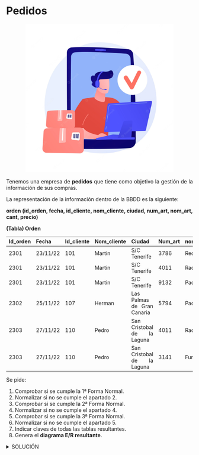 <div align="justify">

# Pedidos

<div align="center">
<img src="img/pedidos.png" width="400px"/>
</div>

Tenemos una empresa de __pedidos__ que tiene como objetivo la gestión de la información de sus compras.

La representación de la información dentro de la BBDD es la siguiente:

__orden (id_orden, fecha, id_cliente, nom_cliente, ciudad, num_art,
nom_art, cant, precio)__

__(Tabla) Orden__

| Id_orden |  Fecha |  Id_cliente |  Nom_cliente |  Ciudad |  Num_art |  nom_art |  cant |  Precio |
|-----|-----|-----|-----|-----|-----|-----|-----|-----| 
| 2301 |  23/11/22 |  101 |  Martin |  S/C Tenerife |  3786 |  Red |  3 |  35,00 |
| 2301 |  23/11/22 |  101 |  Martin |  S/C Tenerife |  4011 |  Raqueta |  6 |  65,00 |
| 2301 |  23/11/22 |  101 |  Martin |  S/C Tenerife |  9132 |  Paq-3 |  8 |  4,75 |
| 2302 |  25/11/22 |  107 |  Herman |  Las Palmas de Gran Canaria |  5794 |  Paq-6 |  4 |  5,00 |
| 2303 |  27/11/22 |  110 |  Pedro |  San Cristobal de la Laguna |  4011 |  Raqueta |  2 |  65,00 |
| 2303 |  27/11/22 |  110 |  Pedro |  San Cristobal de la Laguna |  3141 |  Funda |  2 |  10,00 |

Se pide:

1. Comprobar si se cumple la 1ª Forma Normal.
2. Normalizar si no se cumple el apartado 2.
3. Comprobar si se cumple la 2ª Forma Normal.
4. Normalizar si no se cumple el apartado 4.
5. Comprobar si se cumple la 3ª Forma Normal.
6. Normalizar si no se cumple el apartado 5.
7. Indicar claves de todas las tablas resultantes.
9. Genera el __diagrama E/R resultante__.

  <details>
      <summary>SOLUCIÓN</summary>
  </br>
    
    >> Nota: Hemos de tener en cuenta las definición de las tres formas normales:
 1. Una tabla está en _1FN si y sólo si_ ___cada atributo es atómico___.
 2. Una tabla esta en _2FN si y sólo si está en 1FN y_ ___todos los atributos tienen dependencia funcional completa de la Clave Principal___.
 3.  Una tabla esta en _3FN si y sólo si está en 2FN_ y ___no existen dependencias transitivas___.

Dicho esto, vamos a contestar a cada una de las preguntas:
 1. Comprobar si se cumple la 1ª Forma Normal.
  __No cumple__, ya que los valores no son atómicos. El campo __id_orden__ tiene el mismo valor en diferentes tuplas.
 2. Normalizar si no se cumple el apartado 2.
    Hemos de separar en tablas para que sus __valores sean atómicos__.
    
    <div align="center">
        <img src="img/1fn.drawio.png" width="400px"/>
    </div>

 3. Comprobar si se cumple la 2ª Forma Normal.
    Esta en __1FN__, y además, todos los atributos de las tablas tienen dependencia funcional completa con su respectivas claves primarias (__PK__). Con lo cual __cumple la 2FN__.
 4. Normalizar si no se cumple el apartado 4.
    No es necesario realizar el paso 3.
 5. Comprobar si se cumple la 3ª Forma Normal.
    La tabla esta en __2FN__, y además no existe transitividad entre las columnas de cada una de las tablas. __Cumple la 3FN__.
 6. Normalizar si no se cumple el apartado 5.
    No es necesario realizar este paso.
 7. Indicar claves de todas las tablas resultantes.
 9. Genera el __diagrama E/R resultante__.

 <div align="center">
        <img src="img/3fn.drawio.png" width="400px"/>
    </div>

   <div align="center">
        <img src="img/mr.drawio.png" width="400px"/>
    </div>  



    > Nota: Imaginemos que en la primera pregunta, respondemos que la tabla se encuentra normalizada en 1FN.

La pregunta sería: ¿Se cumple la 2FN?
 La respuesta es que no, y debemos de sacar todas las columnas que no se encuentran asociadas con la __clave principal__. 
 La solución parcial indicaría sería similar al resultado final. No obstante, cuando transformamos a MR y ER, nos daremos cuenta que debemos de realizar una nueva tabla (N:M), con su propiedad y quedando la solución como la que se muestra.
</details>


  
